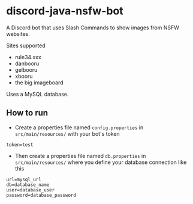 # discord-java-nsfw-bot

A Discord bot that uses Slash Commands to show images from NSFW websites.

Sites supported
- rule34.xxx
- danbooru
- gelbooru
- xbooru
- the big imageboard

Uses a MySQL database.

## How to run
- Create a properties file named `config.properties` in `src/main/resources/` with your bot's token
```properties
token=test
```
- Then create a properties file named `db.properties` in `src/main/resources/` where you define your database connection like this
```properties
url=mysql_url
db=database_name
user=database_user
password=database_password
```
